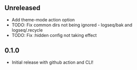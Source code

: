 ## Unreleased
* Add theme-mode action option
* TODO: Fix common dirs not being ignored - logseq/bak and logseq/.recycle
* TODO: Fix :hidden config not taking effect

## 0.1.0
* Initial release with github action and CLI!

